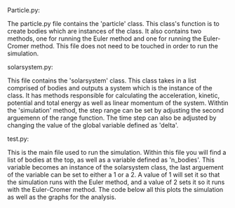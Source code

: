 Particle.py:

The particle.py file contains the 'particle' class. This class's function is to create bodies which are instances of the class. It also
contains two methods, one for running the Euler method and one for running the Euler-Cromer method. This file does not need to be touched
in order to run the simulation.

solarsystem.py:

This file contains the 'solarsystem' class. This class takes in a list comprised of bodies and outputs a system which is the instance of the
class. It has methods responsible for calculating the acceleration, kinetic, potential and total energy as well as linear momentum of the system.
Withtin the 'simulation' method, the step range can be set by adjusting the second arguemenn of the range function. The time step can also be 
adjusted by changing the value of the global variable defined as 'delta'. 

test.py:

This is the main file used to run the simulation. Within this file you will find a list of bodies at the top, as well as a variable defined as 
'n_bodies'. This variable becomes an instance of the solarsystem class, the last arguement of the variable can be set to either a 1 or a 2. 
A value of 1 will set it so that the simulation runs with the Euler method, and a value of 2 sets it so it runs with the Euler-Cromer method. 
The code below all this plots the simulation as well as the graphs for the analysis.